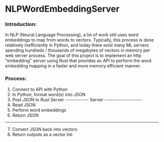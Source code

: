 # NLPWordEmbeddingServer

### Introduction:

In NLP (Neural Language Processing), a lot of work still uses word embeddings to map from words to vectors. Typically, this process is done relatively inefficiently in Python, and today there exist many ML servers spending hundreds / thousands of megabytes of vectors in memory per web server process. The goal of this project is to implement an http "embedding" server using Rust that provides an API to perform the word embedding mapping in a faster and more memory efficient manner.

### Process:

1. Connect to API with Python
2. In Python, format word(s) into JSON
3. Post JSON to Rust Server
------------ Server -------------------
4. Read JSON
5. Perform word embeddings
6. Return JSON
---------------------------------------
7. Convert JSON back into vectors
8. Return outputs as a vector list
